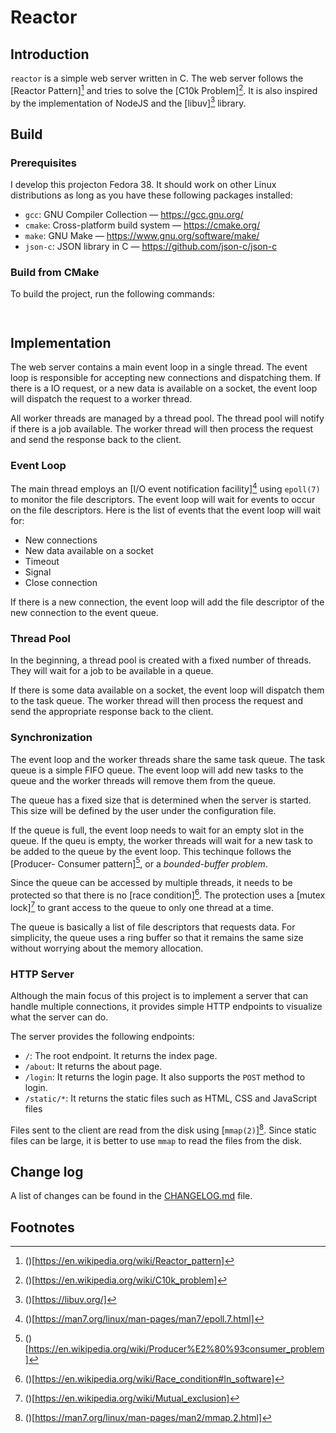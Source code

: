 # Reactor

## Introduction

`reactor` is a simple web server written in C. The web server follows the
[Reactor Pattern][^2] and tries to solve the [C10k Problem][^1]. It is also
inspired by the implementation of NodeJS and the [libuv][^3] library.

## Build

### Prerequisites

I develop this projecton Fedora 38. It should work on other Linux distributions
as long as you have these following packages installed:

- `gcc`: GNU Compiler Collection &mdash; <https://gcc.gnu.org/>
- `cmake`: Cross-platform build system &mdash; <https://cmake.org/>
- `make`: GNU Make &mdash; <https://www.gnu.org/software/make/>
- `json-c`: JSON library in C &mdash; <https://github.com/json-c/json-c>

### Build from CMake

To build the project, run the following commands:

```bash



```

## Implementation

The web server contains a main event loop in a single thread. The event loop
is responsible for accepting new connections and dispatching them. If there is
a IO request, or a new data is available on a socket, the event loop will
dispatch the request to a worker thread.

All worker threads are managed by a thread pool. The thread pool will notify if
there is a job available. The worker thread will then process the request and
send the response back to the client.

### Event Loop

The main thread employs an [I/O event notification facility][^4] using `epoll(7)`
to monitor the file descriptors. The event loop will wait for events to occur
on the file descriptors. Here is the list of events that the event loop will
wait for:

- New connections
- New data available on a socket
- Timeout
- Signal
- Close connection

If there is a new connection, the event loop will add the file descriptor of the
new connection to the event queue.

### Thread Pool

In the beginning, a thread pool is created with a fixed number of threads. They
will wait for a job to be available in a queue.

If there is some data available on a socket, the event loop will dispatch them
to the task queue. The worker thread will then process the request and send the
appropriate response back to the client.

### Synchronization

The event loop and the worker threads share the same task queue. The task queue
is a simple FIFO queue. The event loop will add new tasks to the queue and the
worker threads will remove them from the queue.

The queue has a fixed size that is determined when the server is started. This
size will be defined by the user under the configuration file.

If the queue is full, the event loop needs to wait for an empty slot in the
queue. If the queu is empty, the worker threads will wait for a new task to be
added to the queue by the event loop. This techinque follows the [Producer-
Consumer pattern][^5], or a _bounded-buffer problem_.

Since the queue can be accessed by multiple threads, it needs to be protected so
that there is no [race condition][^6]. The protection uses a [mutex lock][^7] to
grant access to the queue to only one thread at a time.

The queue is basically a list of file descriptors that requests data. For
simplicity, the queue uses a ring buffer so that it remains the same size
without worrying about the memory allocation.

### HTTP Server

Although the main focus of this project is to implement a server that can handle
multiple connections, it provides simple HTTP endpoints to visualize what the
server can do.

The server provides the following endpoints:

- `/`: The root endpoint. It returns the index page.
- `/about`: It returns the about page.
- `/login`: It returns the login page. It also supports the `POST` method to
  login.
- `/static/*`: It returns the static files such as HTML, CSS and JavaScript
  files

Files sent to the client are read from the disk using [`mmap(2)`][^8]. Since
static files can be large, it is better to use `mmap` to read the files from the
disk.

## Change log

A list of changes can be found in the [CHANGELOG.md](CHANGELOG.md) file.

## Footnotes

[^1]: ()[https://en.wikipedia.org/wiki/C10k_problem]
[^2]: ()[https://en.wikipedia.org/wiki/Reactor_pattern]
[^3]: ()[https://libuv.org/]
[^4]: ()[https://man7.org/linux/man-pages/man7/epoll.7.html]
[^5]: ()[https://en.wikipedia.org/wiki/Producer%E2%80%93consumer_problem]
[^6]: ()[https://en.wikipedia.org/wiki/Race_condition#In_software]
[^7]: ()[https://en.wikipedia.org/wiki/Mutual_exclusion]
[^8]: ()[https://man7.org/linux/man-pages/man2/mmap.2.html]

